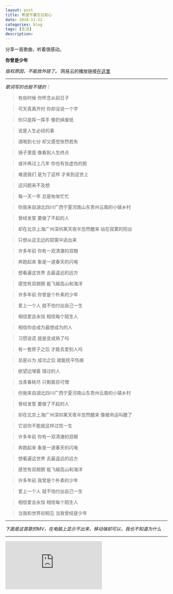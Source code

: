 ```yaml
---
layout: post
title: 希望不要忘记初心
date: 2018-11-22
categories: blog
tags: [生活]
description: 
---
```



分享一首歌曲，听着很感动。

**你曾是少年**

_版权原因，不能放外链了。_
网易云的播放链接[在这里](https://music.163.com/#/song?id=426027293)


----

_歌词写的也挺不错的：_
>有些时候 你怀念从前日子

>可天真离开时 你却没说一个字

>你只是挥一挥手 像扔掉废纸

>说是人生必经的事

>酒喝到七分 却又感觉怅然若失

>镜子里面 像看到人生终点

>或许再过上几年 你也有张虚伪的脸

>难道我们 是为了这样 才来到这世上

>这问题来不及想

>每一天一年 总是匆匆忙忙

>你我来自湖北四川广西宁夏河南山东贵州云南的小镇乡村

>曾经发誓 要做了不起的人

>却在北京上海广州深圳某天夜半忽然醒来 站在寂寞的阳台

>只想从这无边的寂寞中逃出来

>许多年前 你有一双清澈的双眼

>奔跑起来 象是一道春天的闪电

>想看遍这世界 去最遥远的远方

>感觉有双翅膀 能飞越高山和海洋

>许多年前 你曾是个朴素的少年

>爱上一个人 就不怕付出自己一生

>相信爱会永恒 相信每个陌生人

>相信你会成为最想成为的人

>习惯说谎 就是变成熟了吗

>有一套房子之后 才能去爱别人吗

>总是以为 成功之后 就能抚平伤痕

>欲望边埋着 错过的人

>当青春耗尽 只剩面目可憎

>你我来自湖北四川广西宁夏河南山东贵州云南的小镇乡村

>曾经发誓 要做了不起的人

>却在北京上海广州深圳某天夜半忽然醒来 像被命运叫醒了

>它说你不能就这样过完一生

>许多年前 你有一双清澈的双眼

>奔跑起来 象是一道春天的闪电

>想看遍这世界 去最遥远的远方

>感觉有双翅膀 能飞越高山和海洋

>许多年前 我曾是个朴素的少年

>爱上一个人 就不怕付出自己一生

>相信爱会永恒 相信每个陌生人

>当我和世界初相见 当我曾经是少年

____


_下面是这首歌的MV，在电脑上显示不出来，移动端却可以，我也不知道为什么_

--------


<iframe id="b" class="b video_pc" src="https://www.bilibili.com/html/player.html?cid=3699686&aid=2366913&as_wide=1" frameborder="0" allowfullscreen="true">
</iframe>  

